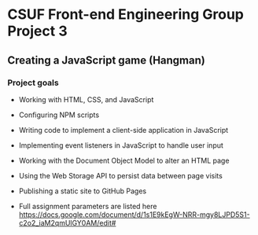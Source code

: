 # CSUF Front-end Engineering Group Project 3
## Creating a JavaScript game (Hangman)
### Project goals
- Working with HTML, CSS, and JavaScript
- Configuring NPM scripts
- Writing code to implement a client-side application in JavaScript
- Implementing event listeners in JavaScript to handle user input
- Working with the Document Object Model to alter an HTML page
- Using the Web Storage API to persist data between page visits
- Publishing a static site to GitHub Pages

- Full assignment parameters are listed here https://docs.google.com/document/d/1s1E9kEgW-NRR-mgy8LJPD5S1-c2o2_iaM2qmUlGY0AM/edit#
